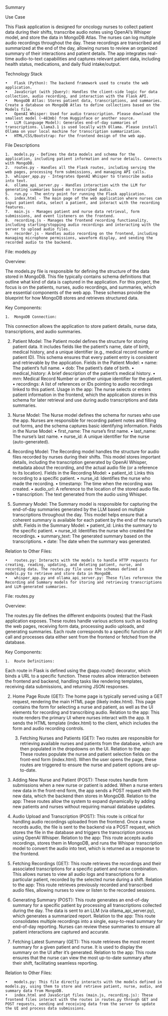 Summary

Use Case

This Flask application is designed for oncology nurses to collect patient data during their shifts, transcribe audio notes using OpenAI’s Whisper model, and store the data in MongoDB Atlas. The nurses can log multiple audio recordings throughout the day. These recordings are transcribed and summarized at the end of the day, allowing nurses to review an organized summary of their interactions and patient details. The app integrates real-time audio-to-text capabilities and captures relevant patient data, including health status, medications, and daily fluid intake/output.

Technology Stack

	•	Flask (Python): The backend framework used to create the web application.
	•	JavaScript (with jQuery): Handles the client-side logic for data collection, audio recording, and interaction with the Flask API.
	•	MongoDB Atlas: Stores patient data, transcriptions, and summaries. Create a database on MongoDB Atlas to define collections based on the Models file.
	•	OpenAI Whisper: Used for audio transcription. Please download the smallest model (~483mb) from Hugginface or another source.
	•	LLM (Language Model): Generates end-of-day summaries of transcriptions. Llama3.1 is used locally with Ollama. Please install Ollama on your local machine for transcription summarization.
	•	HTML/CSS/Bootstrap: For the frontend design of the web app.

File Descriptions

	1.	models.py - Defines the data models and schema for the application, including patient information and nurse details. Connects with MongoDB.
	2.	routes.py - Handles all the Flask routes, including serving the web pages, processing form submissions, and managing API calls.
	3.	whisper_app.py - Integrates OpenAI Whisper to transcribe audio into text.
	4.	ollama_api_server.py - Handles interaction with the LLM for generating summaries based on transcribed audio.
	5.	run.py - The entry point for running the Flask application.
	6.	index.html - The main page of the web application where nurses can input patient data, select a patient, and interact with the recording features.
	7.	main.js - Manages patient and nurse data retrieval, form submissions, and event listeners on the frontend.
	8.	recording.js - Manages the frontend recording functionality, including starting/stopping audio recordings and interacting with the server to upload audio files.
	9.	recorder.js - Handles audio recording on the frontend, including managing microphone permissions, waveform display, and sending the recorded audio to the backend.

 File: models.py

Overview:

The models.py file is responsible for defining the structure of the data stored in MongoDB. This file typically contains schema definitions that outline what kind of data is captured in the application. For this project, the focus is on the patients, nurses, audio recordings, and summaries, which are essential components of the web app. These schemas provide the blueprint for how MongoDB stores and retrieves structured data.

Key Components:

	1.	MongoDB Connection:
This connection allows the application to store patient details, nurse data, transcriptions, and audio summaries.

  2.	Patient Model:
The Patient model defines the structure for storing patient data. It includes fields like the patient’s name, date of birth, medical history, and a unique identifier (e.g., medical record number or patient ID). This schema ensures that every patient entry is consistent and retrievable by the application.
Fields in the Patient Model:
	•	name: The patient’s full name.
	•	dob: The patient’s date of birth.
	•	medical_history: A brief description of the patient’s medical history.
	•	mrn: Medical Record Number or another unique identifier for the patient.
	•	recordings: A list of references or IDs pointing to audio recordings linked to this patient.
Usage in the app: The nurse selects or enters patient information in the frontend, which the application stores in this schema for later retrieval and use during audio transcriptions and data summaries.

  3.	Nurse Model:
The Nurse model defines the schema for nurses who use the app. Nurses are responsible for recording patient notes and filling out forms, and the schema captures basic identifying information.
Fields in the Nurse Model:
	•	first_name: The nurse’s first name.
	•	last_name: The nurse’s last name.
	•	nurse_id: A unique identifier for the nurse (auto-generated).

  4.	Recording Model:
The Recording model handles the structure for audio files recorded by nurses during their shifts. This model stores important details, including the transcription generated by OpenAI Whisper, metadata about the recording, and the actual audio file (or a reference to its location).
Fields in the Recording Model:
	•	patient_id: Links this recording to a specific patient.
	•	nurse_id: Identifies the nurse who made the recording.
	•	timestamp: The time when the recording was created.
	•	audio_url: A reference to the location of the stored audio file.
	•	transcription: The text generated from the audio using Whisper.

  5.	Summary Model:
The Summary model is responsible for capturing the end-of-day summaries generated by the LLM based on multiple transcriptions throughout the day. This model helps ensure that a coherent summary is available for each patient by the end of the nurse’s shift.
Fields in the Summary Model:
	•	patient_id: Links the summary to the specific patient.
	•	nurse_id: Identifies the nurse who created the recordings.
	•	summary_text: The generated summary based on the transcriptions.
	•	date: The date when the summary was generated.

Relation to Other Files:

	•	routes.py: Interacts with the models to handle HTTP requests for creating, reading, updating, and deleting patient, nurse, and recording data. The routes.py file uses the schemas defined in models.py to retrieve and store data in MongoDB.
	•	whisper_app.py and ollama_api_server.py: These files reference the Recording and Summary models for storing and retrieving transcriptions and LLM-generated summaries.

File: routes.py

Overview:

The routes.py file defines the different endpoints (routes) that the Flask application exposes. These routes handle various actions such as loading the web pages, receiving form data, processing audio uploads, and generating summaries. Each route corresponds to a specific function or API call and processes data either sent from the frontend or fetched from the database.

Key Components:

	1.	Route Definitions:
Each route in Flask is defined using the @app.route() decorator, which binds a URL to a specific function. These routes allow interaction between the frontend and backend, handling tasks like rendering templates, receiving data submissions, and returning JSON responses.
	
 2.	Home Page Route (GET):
The home page is typically served using a GET request, rendering the main HTML page (likely index.html). This page contains the form for selecting a nurse and patient, as well as the UI elements for recording and transcribing audio.
Relation to the app: This route renders the primary UI where nurses interact with the app. It sends the HTML template (index.html) to the client, which includes the form and audio recording controls.

	3.	Fetching Nurses and Patients (GET):
Two routes are responsible for retrieving available nurses and patients from the database, which are then populated in the dropdowns on the UI.
Relation to the app: These routes populate the nurse and patient selection fields on the front-end form (index.html). When the user opens the page, these routes are triggered to ensure the nurse and patient options are up-to-date.

  4.	Adding New Nurse and Patient (POST):
These routes handle form submissions when a new nurse or patient is added. When a nurse enters new data in the front-end form, the app sends a POST request with the new data, which the backend then stores in MongoDB.
Relation to the app: These routes allow the system to expand dynamically by adding new patients and nurses without requiring manual database updates.

  5.	Audio Upload and Transcription (POST):
This route is critical for handling audio recordings uploaded from the frontend. Once a nurse records audio, the file is sent to the backend via a POST request, which stores the file in the database and triggers the transcription process using OpenAI Whisper.
Relation to the app: This route accepts audio recordings, stores them in MongoDB, and runs the Whisper transcription model to convert the audio into text, which is returned as a response to the frontend.

  6.	Fetching Recordings (GET):
This route retrieves the recordings and their associated transcriptions for a specific patient and nurse combination. This allows nurses to view all audio logs and transcriptions for a particular patient, recorded by the selected nurse during a shift.
Relation to the app: This route retrieves previously recorded and transcribed audio files, allowing nurses to view or listen to the recorded sessions.

  7.	Generating Summary (POST):
This route generates an end-of-day summary for a specific patient by processing all transcriptions collected during the day. The data is sent to an LLM (via ollama_api_server.py), which generates a summarized report.
Relation to the app: This route consolidates multiple recordings into a single, easy-to-read summary for end-of-day reporting. Nurses can review these summaries to ensure all patient interactions are captured and accurate.

  8.	Fetching Latest Summary (GET):
This route retrieves the most recent summary for a given patient and nurse. It is used to display the summary on the UI after it’s generated.
Relation to the app: This route ensures that the nurse can view the most up-to-date summary after their shift, facilitating seamless reporting.

Relation to Other Files:

	•	models.py: This file directly interacts with the models defined in models.py, using them to store and retrieve patient, nurse, audio, and summary data from MongoDB.
	•	index.html and JavaScript files (main.js, recording.js): These frontend files interact with the routes in routes.py through GET and POST requests, sending and receiving data from the server to update the UI and process data submissions.
